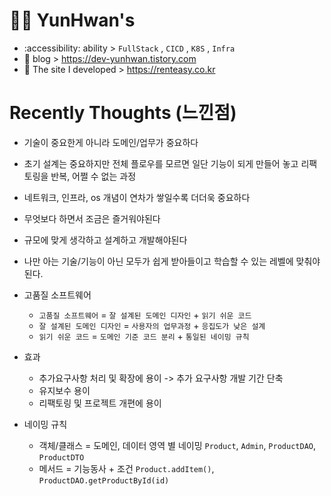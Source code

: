 #  👨‍💼 YunHwan's
 - :accessibility: ability > `FullStack` , `CICD` , `K8S` , `Infra`
 - 📄 blog > https://dev-yunhwan.tistory.com
 - 🚗 The site I developed > https://renteasy.co.kr             

# Recently Thoughts (느낀점)
- 기술이 중요한게 아니라 도메인/업무가 중요하다
- 초기 설계는 중요하지만 전체 플로우를 모르면 일단 기능이 되게 만들어 놓고 리팩토링을 반복, 어쩔 수 없는 과정
- 네트워크, 인프라, os 개념이 연차가 쌓일수록 더더욱 중요하다
- 무엇보다 하면서 조금은 즐거워야된다
- 규모에 맞게 생각하고 설계하고 개발해야된다
- 나만 아는 기술/기능이 아닌 모두가 쉽게 받아들이고 학습할 수 있는 레벨에 맞춰야된다.
- 고품질 소프트웨어
    -  `고품질 소프트웨어` = `잘 설계된 도메인 디자인` + `읽기 쉬운 코드`
    -  `잘 설계된 도메인 디자인` = `사용자의 업무과정` + `응집도가 낮은 설계`
    -  `읽기 쉬운 코드` = `도메인 기준 코드 분리` + `통일된 네이밍 규칙`
-  효과
    - 추가요구사항 처리 및 확장에 용이 -> 추가 요구사항 개발 기간 단축
    - 유지보수 용이
    - 리팩토링 및 프로젝트 개편에 용이

-   네이밍 규칙
    - 객체/클래스 = 도메인, 데이터 영역 별 네이밍 `Product`, `Admin`, `ProductDAO`, `ProductDTO`
    - 메서드 = 기능동사 + 조건  `Product.addItem()`, `ProductDAO.getProductById(id)`
